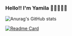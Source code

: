 ### Hello!! I'm Yamila 👩‍💻👩‍💻👋

<!--
**Bellantra/bellantra** is a ✨ _special_ ✨ repository because its `README.md` (this file) appears on your GitHub profile.

Here are some ideas to get you started:

- 🔭 I’m currently working on ...
- 🌱 I’m currently learning ...
- 👯 I’m looking to collaborate on ...
- 🤔 I’m looking for help with ...
- 💬 Ask me about ...
- 📫 How to reach me: ...
- 😄 Pronouns: ...
- ⚡ Fun fact: ...
-->

![Anurag's GitHub stats](https://github-readme-stats.vercel.app/api?username=bellantra&theme=dark&show_icons=true)

[![Readme Card](https://github-readme-stats.vercel.app/api/pin/?username=Bellantra&repo=github-readme-stats)](https://github.com/Bellantra/github-readme-stats)


